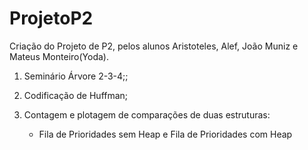 # ProjetoP2
Criação do Projeto de P2, pelos alunos Aristoteles, Alef, João Muniz e Mateus Monteiro(Yoda).

1) Seminário Árvore 2-3-4;;

2) Codificação de Huffman;

3) Contagem e plotagem de comparações de duas estruturas: 
   - Fila de Prioridades sem Heap e Fila de Prioridades com Heap
